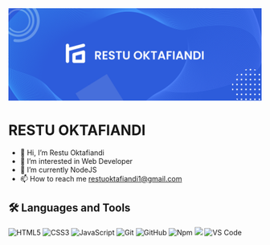 <img src="BANNER.png">
<h1>RESTU OKTAFIANDI</h1>

- 👋 Hi, I’m Restu Oktafiandi
- 👀 I’m interested in Web Developer
- 🌱 I’m currently NodeJS
- 📫 How to reach me <a href="restuoktafiandi1@gmail.com">restuoktafiandi1@gmail.com</a>

<h2>🛠 Languages and Tools</h2>

![HTML5](https://img.shields.io/badge/-HTML5-%23E44D27?style=flat-square&logo=html5&logoColor=ffffff)
![CSS3](https://img.shields.io/badge/-CSS3-%231572B6?style=flat-square&logo=css3)
![JavaScript](https://img.shields.io/badge/-JavaScript-%23F7DF1C?style=flat-square&logo=javascript&logoColor=000000&labelColor=%23F7DF1C&color=%23FFCE5A)
![Git](https://img.shields.io/badge/-Git-%23F05032?style=flat-square&logo=git&logoColor=%23ffffff)
![GitHub](https://img.shields.io/badge/-GitHub-181717?style=flat-square&logo=github)
![Npm](https://img.shields.io/badge/-npm-CB3837?style=flat-square&logo=npm)
<img src="https://img.shields.io/badge/Tailwind_CSS-38B2AC?style=for-the-badge&logo=tailwind-css&logoColor=white" style="height: 20px">
![VS Code](http://img.shields.io/badge/-VS%20Code-007ACC?style=flat-square&logo=visual-studio-code&logoColor=ffffff)
